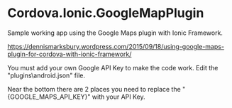 # Cordova.Ionic.GoogleMapPlugin
Sample working app using the Google Maps plugin with Ionic Framework.

https://dennismarksbury.wordpress.com/2015/09/18/using-google-maps-plugin-for-cordova-with-ionic-framework/

You must add your own Google API Key to make the code work.  Edit the "plugins\android.json" file.

Near the bottom there are 2 places you need to replace the "{GOOGLE_MAPS_API_KEY}" with your API Key.
